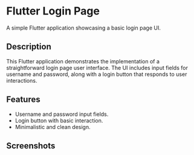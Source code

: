 # Flutter Login Page

A simple Flutter application showcasing a basic login page UI.

## Description

This Flutter application demonstrates the implementation of a straightforward login page user interface. The UI includes input fields for username and password, along with a login button that responds to user interactions.

## Features

- Username and password input fields.
- Login button with basic interaction.
- Minimalistic and clean design.

## Screenshots


